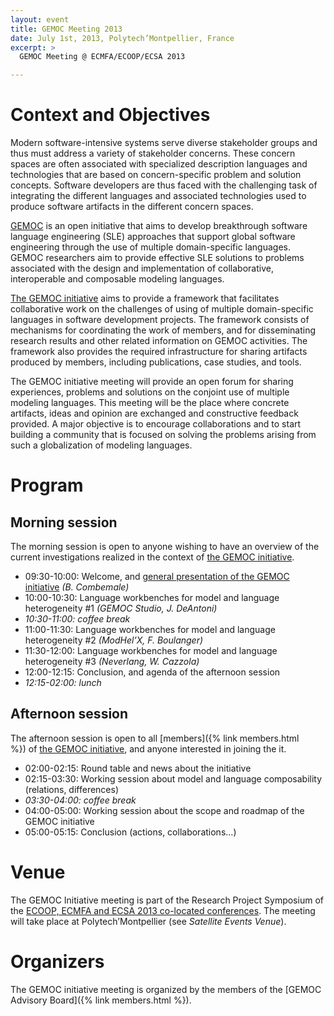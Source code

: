 ```yaml
---
layout: event
title: GEMOC Meeting 2013
date: July 1st, 2013, Polytech’Montpellier, France
excerpt: >
  GEMOC Meeting @ ECMFA/ECOOP/ECSA 2013

---
```


# Context and Objectives

Modern software-intensive systems serve diverse stakeholder groups and thus must address a variety of stakeholder concerns. These concern spaces are often associated with specialized description languages and technologies that are based on concern-specific problem and solution concepts. Software developers are thus faced with the challenging task of integrating the different languages and associated technologies used to produce software artifacts in the different concern spaces.

[GEMOC](/) is an open initiative that aims to develop breakthrough software language engineering (SLE) approaches that support global software engineering through the use of multiple domain-specific languages. GEMOC researchers aim to provide effective SLE solutions to problems associated with the design and implementation of collaborative, interoperable and composable modeling languages.

[The GEMOC initiative](/) aims to provide a framework that facilitates collaborative work on the challenges of using of multiple domain-specific languages in software development projects. The framework consists of mechanisms for coordinating the work of members, and for disseminating research results and other related information on GEMOC activities. The framework also provides the required infrastructure for sharing artifacts produced by members, including publications, case studies, and tools.

The GEMOC initiative meeting will provide an open forum for sharing experiences, problems and solutions on the conjoint use of multiple modeling languages. This meeting will be the place where concrete artifacts, ideas and opinion are exchanged and constructive feedback provided. A major objective is to encourage collaborations and to start building a community that is focused on solving the problems arising from such a globalization of modeling languages.

# Program

## Morning session

The morning session is open to anyone wishing to have an overview of the current investigations realized in the context of [the GEMOC initiative](/).

<!-- TODO: maj link to gemocinitiative.pdf  -->
- 09:30-10:00: Welcome, and [general presentation of the GEMOC initiative](/20130701-GEMOC-initiative-meeting/gemocinitiative.pdf) *(B. Combemale)*
- 10:00-10:30: Language workbenches for model and language heterogeneity #1 *(GEMOC Studio, J. DeAntoni)*
- *10:30-11:00: coffee break*
- 11:00-11:30: Language workbenches for model and language heterogeneity #2 *(ModHel’X, F. Boulanger)*
- 11:30-12:00: Language workbenches for model and language heterogeneity #3 *(Neverlang, W. Cazzola)*
- 12:00-12:15: Conclusion, and agenda of the afternoon session
- *12:15-02:00: lunch*

## Afternoon session

The afternoon session is open to all [members]({% link members.html %}) of [the GEMOC initiative](/), and anyone interested in joining the it.

- 02:00-02:15: Round table and news about the initiative
- 02:15-03:30: Working session about model and language composability (relations, differences)
- *03:30-04:00: coffee break*
- 04:00-05:00: Working session about the scope and roadmap of the GEMOC initiative
- 05:00-05:15: Conclusion (actions, collaborations…)

# Venue

The GEMOC Initiative meeting is part of the Research Project Symposium of the [ECOOP, ECMFA and ECSA 2013 co-located conferences](http://www.lirmm.fr/ec-montpellier-2013/). The meeting will take place at Polytech’Montpellier (see *Satellite Events Venue*).

# Organizers

The GEMOC initiative meeting is organized by the members of the [GEMOC Advisory Board]({% link members.html %}).
